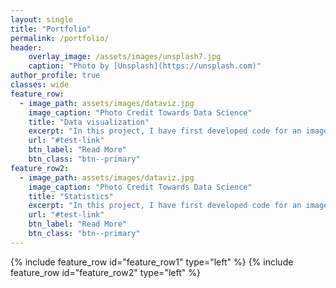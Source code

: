```yaml
---
layout: single
title: "Portfolio"
permalink: /portfolio/
header:
    overlay_image: /assets/images/unsplash7.jpg
    caption: "Photo by [Unsplash](https://unsplash.com)"
author_profile: true
classes: wide
feature_row:
  - image_path: assets/images/dataviz.jpg
    image_caption: "Photo Credit Towards Data Science"
    title: "Data visualization"
    excerpt: "In this project, I have first developed code for an image classifier built with PyTorch in Jupyter Notebook, then converted it into a command line application. The application allows you to choose one of the pretrained architectures, specify different hyperparameters (learning rate, hidden layers, epochs) and use either GPU or CPU for training. I also implemented saving the checkpoints so that you can continue training if stopped. Image Classifier predicts 102 flower categories. "
    url: "#test-link"
    btn_label: "Read More"
    btn_class: "btn--primary"
feature_row2:
  - image_path: assets/images/dataviz.jpg
    image_caption: "Photo Credit Towards Data Science"
    title: "Statistics"
    excerpt: "In this project, I have first developed code for an image classifier built with PyTorch in Jupyter Notebook, then converted it into a command line application. The application allows you to choose one of the pretrained architectures, specify different hyperparameters (learning rate, hidden layers, epochs) and use either GPU or CPU for training. I also implemented saving the checkpoints so that you can continue training if stopped. Image Classifier predicts 102 flower categories. "
    url: "#test-link"
    btn_label: "Read More"
    btn_class: "btn--primary"
---
```


{% include feature_row id="feature_row1" type="left" %}
{% include feature_row id="feature_row2" type="left" %}
